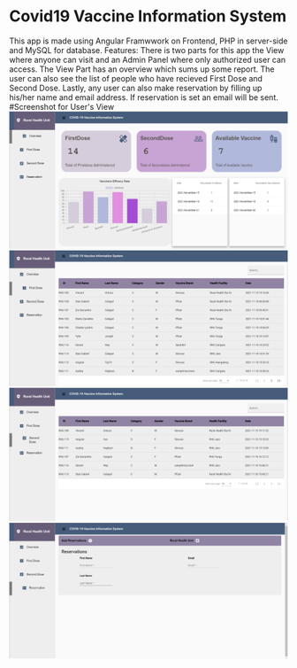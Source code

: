# Covid19 Vaccine Information System
This app is made using Angular Framwwork on Frontend, PHP in server-side and MySQL for database.
Features:
    There is two parts for this app the View where anyone can visit and an Admin Panel where only authorized user can access.
The View Part has an overview which sums up some report. The user can also see the list of people who have recieved First Dose and Second Dose. Lastly, any user can also make reservation by filling up his/her name and email address. If reservation is set an email will be sent.
#Screenshot for User's View
<img src="img/dashboardview.png" alt="This is the dashboard view">
<img src="img/firstdoseview.png" alt="This is the dashboard view">
<img src="img/seconddoseview.png" alt="This is the dashboard view">
<img src="img/reservationview.png" alt="This is the dashboard view">
